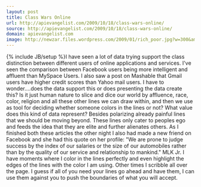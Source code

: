```yaml
---
layout: post
title: Class Wars Online
url: http://apievangelist.com/2009/10/18/class-wars-online/
source: http://apievangelist.com/2009/10/18/class-wars-online/
domain: apievangelist.com
image: http://newzar.files.wordpress.com/2009/01/rich_poor.jpg?w=300&amp;h=210
---
```

{% include JB/setup %}I have seen a lot of data trying support the class distinction between different users of online applications and services.
I've seen the comparison between Facebook users being more intelligent and affluent than MySpace Users. I also saw a post on Mashable that Gmail users have higher credit scores than Yahoo mail users.
I have to wonder....does the data support this or does presenting the data create this? 
Is it just human nature to slice and dice our world by affluence, race, color, religion and all these other lines we can draw within, and then we use as tool for deciding whether someone colors in the lines or not?
What value does this kind of data represent? Besides polarizing already painful lines that we should be moving beyond. These lines only cater to peoples ego and feeds the idea that they are elite and further alienates others.
As I finished both these articles the other night I also had made a new friend on Facebook and she had this quote on her profile:
"We are prone to judge success by the index of our salaries or the size of our automobiles rather than by the quality of our service and relationship to mankind." MLK Jr.
I have moments where I color in the lines perfectly and even highlight the edges of the lines with the color I am using. Other times I scribble all over the page. 
I guess if all of you need your lines go ahead and have them, I can use them against you to push the boundaries of what you will accept.
